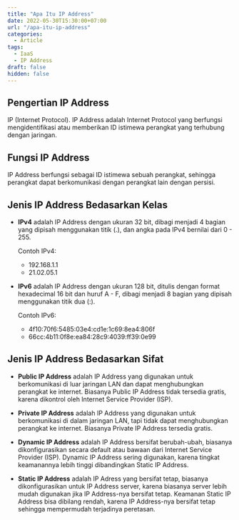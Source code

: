 ```yaml
---
title: "Apa Itu IP Address"
date: 2022-05-30T15:30:00+07:00
url: "/apa-itu-ip-address"
categories:
  - Article
tags:
  - IaaS
  - IP Address
draft: false
hidden: false
---
```


## Pengertian IP Address
IP (Internet Protocol). IP Address adalah Internet Protocol yang berfungsi mengidentifikasi atau memberikan ID istimewa perangkat yang terhubung dengan jaringan.

## Fungsi IP Address
IP Address berfungsi sebagai ID istimewa sebuah perangkat, sehingga perangkat dapat berkomunikasi dengan perangkat lain dengan persisi.

## Jenis IP Address Bedasarkan Kelas
- **IPv4**
	adalah IP Address dengan ukuran 32 bit, dibagi menjadi 4 bagian yang dipisah menggunakan titik (.), dan angka pada IPv4 bernilai dari 0 - 255.
	
	Contoh IPv4:
	- 192.168.1.1
	- 21.02.05.1
	
- **IPv6**
	adalah IP Address dengan ukuran 128 bit, ditulis dengan format hexadecimal 16 bit dan huruf A - F, dibagi menjadi 8 bagian yang dipisah menggunakan titik dua (:).
	
	Contoh IPv6:
	- 4f10:70f6:5485:03e4:cd1e:1c69:8ea4:806f
	- 66cc:4b11:0f8e:ea84:28c9:4039:ff39:0e99
	

## Jenis IP Address Bedasarkan Sifat
- **Public IP Address**
	adalah IP Address yang digunakan untuk berkomunikasi di luar jaringan LAN dan dapat menghubungkan perangkat ke internet. Biasanya Public IP Address tidak tersedia gratis, karena dikontrol oleh Internet Service Provider (ISP).
	
- **Private IP Address**
	adalah IP Address yang digunakan untuk berkomunikasi di dalam jaringan LAN, tapi tidak dapat menghubungkan perangkat ke internet. Biasanya Private IP Address tersedia gratis.
	
- **Dynamic IP Address**
	adalah IP Address bersifat berubah-ubah, biasanya dikonfigurasikan secara default atau bawaan dari Internet Service Provider (ISP). Dynamic IP Address sering digunakan, karena tingkat keamanannya lebih tinggi dibandingkan Static IP Address.
	
- **Static IP Address**
	adalah IP Adress yang bersifat tetap, biasanya dikonfigurasikan untuk IP Address  server, karena biasanya server lebih mudah digunakan jika IP Address-nya bersifat tetap. Keamanan Static IP Address bisa dibilang rendah, karena IP Address-nya bersifat tetap sehingga mempermudah terjadinya peretasan.